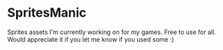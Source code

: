 # SpritesManic
 Sprites assets I'm currently working on for my games. Free to use for all. Would appreciate it if you let me know if you used some :)
